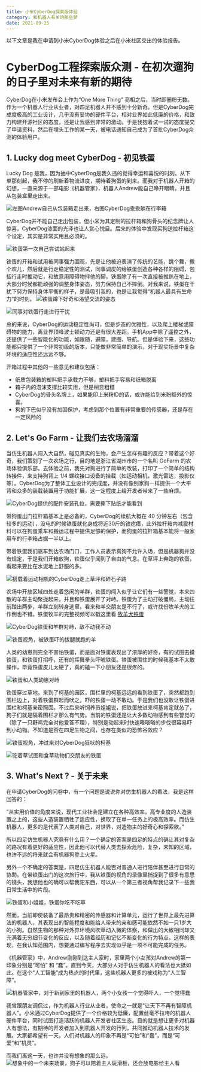 ```yaml
---
title: 小米CyberDog探索版体验
category: 和机器人有关的那些梦
date: 2021-09-25
---
```


以下文章是我在申请到小米CyberDog体验之后在小米社区交出的体验报告。

# CyberDog工程探索版众测 - 在初次遛狗的日子里对未来有新的期待

CyberDog在小米发布会上作为“One More Thing” 亮相之后，当时即圈粉无数。作为一个机器人行业从业者，对四足机器人并不感到十分新奇。但是CyberDog完成度极高的工业设计，几乎没有妥协的硬件平台，相对业界如此低廉的价格，和致力构建开源社区的态度，还是让我感到非常的激动。于是我抱着试一试的态度提交了申请资料，然后在埋头工作的某一天，被电话通知自己成为了首批CyberDog众测的体验用户。

## 1. Lucky dog meet CyberDog - 初见铁蛋
Lucky Dog 是我，因为抽中CyberDog是我久违的觉得幸运和喜悦的时刻。从下单那刻起，我不停的刷新着物流进度，期待着狗蛋的到来。而我对于机器人开箱的幻想，一直来源于一部电影《机器管家》，机器人Andrew能自己睁开眼睛，并且从包装盒里走出来。

![左图Andrew自己从包装箱走出来，右图CyberDog乖乖躺在行李箱](https://andy-blog-assets.oss-cn-shanghai.aliyuncs.com/2021/cyberdog-experience/unbox.jpg "左图Andrew自己从包装箱走出来，右图CyberDog乖乖躺在行李箱")

CyberDog并不能自己走出包装，但小米为其定制的拉杆箱和狗骨头的纪念牌让人惊喜，CyberDog漆面的光泽也让人赏心悦目。后来的体验中发现买狗送拉杆箱这个设定，其实是非常实用且必须的。

![铁蛋第一次自己尝试站起来](https://andy-blog-assets.oss-cn-shanghai.aliyuncs.com/2021/cyberdog-experience/cyberdog-stand.jpg)

铁蛋的开箱和试用被同事强力围观，先是让他被迫表演了传统的艺能，跳个舞，撒个欢儿，然后就是行走稳定性的测试，同事调皮的给铁蛋创造各种各样的阻碍，包括行走时推动它，和故意用障碍物拌他的脚。铁蛋除了有一次直接被推趴在地上，大部分时候都能顽强的调整身体姿态，努力保持自己不摔倒。对我来说，铁蛋在干扰下努力保持身体平衡的样子，是最吸引我的，也是让我觉得“机器人最具有生命力”的时刻。
![铁蛋蹲下好奇和渴望交流的姿态](https://andy-blog-assets.oss-cn-shanghai.aliyuncs.com/2021/cyberdog-experience/curious.jpg)

![同事对铁蛋行走进行干扰](https://andy-blog-assets.oss-cn-shanghai.aliyuncs.com/2021/cyberdog-experience/disturbance.jpg)

总的来说，CyberDog的运动稳定性尚可，但是步态的优雅性，以及爬上楼梯或障碍物的能力，离业界顶峰波士顿动力还是有很大差距。手机App中除了遥控之外，还提供了一些智能化的功能，如跟随，避障，建图，导航。但是体验下来，这些功能都只提供了一个非常初级的版本，只能做非常简单的演示，对于现实场景中复杂环境的适应性还远远不够。

开箱过程中其他的一些意见和建议包括：

- 纸质包装箱的塑料把手承载力不够，塑料把手容易和纸箱脱离
- 箱子内的泡沫支撑比较实用，但是稍显粗糙
- CyberDog的骨头名牌上，如果能印上米粉ID的话，或许能给到米粉额外的惊喜。
- 狗的下巴似乎没有加固保护，考虑到那个位置有非常重要的传感器，还是存在一定风险的


## 2. Let's Go Farm - 让我们去农场溜溜

当仿生机器人闯入大自然，碰见真实的生物，会产生怎样有趣的反应？带着这个好奇，我们策划了一次农场之行，目的地是浙江省湖州市的一个名叫 GoFarm 的农场体验俱乐部。去体验之前，我先对狗进行了简单的改装，打印了一个简单的结构转接件，来支持狗背上 1/4 螺纹接口设备的挂载（如运动相机，激光雷达，投影仪等）。CyberDog为了整体工业设计的完成度，并没有像别家狗一样提供一个大平背和众多的装载装置用于功能扩展，这一定程度上给开发者带来了一些麻烦。


![CyberDog提供的配件安装孔位，需要撕下贴纸才能看到](https://andy-blog-assets.oss-cn-shanghai.aliyuncs.com/2021/cyberdog-experience/mounter.jpg)

带狗蛋出门拉杆箱基本上是必备的，CyberDog的续航大概在 40 分钟左右（包含较多的运动），没电的时候铁蛋就化身成将近30斤的铁疙瘩，此外拉杆箱内减震材料可以在狗蛋乘车和搬运过程中提供足够的保护，而狗蛋的拉杆箱基本能将一般家用车的行李箱占据一半以上。

带着铁蛋我们驱车到达农场门口，工作人员表示真狗不允许入场，但是机器狗并没有规定，于是我们开箱放狗，铁蛋似乎闻到了自由的气息。在草坪上奔跑的铁蛋，看起来要比在水泥地上舒服的多。

![搭载着运动相机的CyberDog走上草坪和碎石子路](https://andy-blog-assets.oss-cn-shanghai.aliyuncs.com/2021/cyberdog-experience/step-on-gravel.jpg)

农场中开放区域四处走着悠闲的羊群，铁蛋的闯入似乎让它们有一些警觉，本来四散的羊群主动聚拢起来，并且和铁蛋展开了对峙。铁蛋为了主动打破僵局，主动往前踏出两步，羊群立刻转身逃窜。看来和羊交朋友是不行了，或许找份牧羊犬的工作倒也不错。铁蛋牧羊的完整视频可以戳这里看 [牧羊犬铁蛋](https://www.bilibili.com/video/BV1jU4y1A7td?share_source=copy_web)

![CyberDog铁蛋和羊群对峙，敌不动我不动](https://andy-blog-assets.oss-cn-shanghai.aliyuncs.com/2021/cyberdog-experience/sheep-herd.jpg)

![铁蛋视角，被铁蛋吓的拔腿就跑的羊](https://andy-blog-assets.oss-cn-shanghai.aliyuncs.com/2021/cyberdog-experience/sheep-run-away.jpg)

人类的幼崽则完全不害怕铁蛋，而是面对铁蛋表现出了浓厚的好奇，有的试图去摸铁蛋，和铁蛋打招呼，还有的挥舞拳头吓唬铁蛋。铁蛋被围住的时候我基本不太敢操作，毕竟铁蛋皮儿太硬了，真的磕一下小朋友还是很疼的。

![铁蛋和人类幼崽对峙](https://andy-blog-assets.oss-cn-shanghai.aliyuncs.com/2021/cyberdog-experience/sheep-and-kids.jpg)

铁蛋穿过草地，来到了柯基的园区，围栏里的柯基远远的看到铁蛋了，突然都跑到围栏边上，对着铁蛋群起而吠之，吓的铁蛋一动不敢动。于是我们也没敢让铁蛋进围栏和柯基亲密照面。不过后来听饲养员姐姐说，把铁蛋放进来柯基肯定就怂了，狗子们就是隔着围栏才那么有气势。当前的铁蛋还是让大多数动物感到有些警觉的（除了一只野鸡完全对他爱答不理），特别是动起来时快速嗒嗒嗒的步伐很容易吓到小动物。不知道是否在四足生物之间，也存在类似的恐怖谷效应？ 

![铁蛋视角，冲过来对CyberDog狂吠的柯基](https://andy-blog-assets.oss-cn-shanghai.aliyuncs.com/2021/cyberdog-experience/see-corgi.jpg)

![驼着草试图和食草动物们交朋友的铁蛋](https://andy-blog-assets.oss-cn-shanghai.aliyuncs.com/2021/cyberdog-experience/carry-grass.jpg)

## 3. What's Next ? - 关于未来

在申请CyberDog的问卷中，有一个问题是说说你对仿生机器人的看法，我是这样回答的：

“从实用价值的角度来说，现代工业社会是建立在各种高效率，高专业度的人造装置之上的，这些人造装置牺牲了适应性，换取了在单一任务上的极高效率。而仿生机器人，更多的是代表了人类对自己，对世界，对造物主的好奇心和探索欲。”

所以四足仿生机器人究竟有什么用？一个确定的答案是四足的特点的确让其对复杂的路况有着更好的适应性，因此他可以代替人类去探索危险，复杂，未知的区域，也许不远的将来就会有机器狗登上火星。

另外一个不确定的答案是，四足仿生机器人能否对普通人进行陪伴甚至进行日常的协助。在带铁蛋出门的这次旅行中，我从铁蛋的视角的录像里捕捉到了很多有意思的镜头，我想他也的确可以帮我驼东西，可以从一个第三者视角帮我记录下一些我日常生活中的片段。

![铁蛋和小姐姐，铁蛋你吃不吃草](https://andy-blog-assets.oss-cn-shanghai.aliyuncs.com/2021/cyberdog-experience/with-girl.JPG)

然而，当前即使装备了最昂贵和精密的传感器和计算单元，运行了世界上最先进算法的机器人，其表现出的智能程度和能给人带来的亲和感可能依然不如一只1岁大的小狗。自然生物的那种对外界环境风吹草动入微的体察，和做出的大致相同却又充满着无穷细节变化的反应，以及随着经历和记忆不断变化的行为特点。这样的表现，在我认知范围内，想要通过编写程序去实现似乎是一项不可能完成的任务。

《机器管家》中，Andrew刚刚到达主人家时，家里两个小女孩对Andrew的第一印象分别是“可怕” 和 “蠢”。直到今天，大部分人对于仿生机器人的看法也大抵如此。在这个“人工智能”成为热点的时代里，这些机器人更多的被戏称为“人工智障”。

![机器管家中，对于新到家里的机器人，两个小女孩一个觉得吓人，一个觉得蠢](https://andy-blog-assets.oss-cn-shanghai.aliyuncs.com/2021/cyberdog-experience/scary-and-stupid.jpg)

我曾跟朋友调侃过，作为机器人行业从业者，使命之一就是“让天下不再有智障机器人”。小米通过CyberDog提供了一个价格较为低廉，配置丝毫不拉垮的机器人硬件平台，同时试图打造活跃的机器人开发者社区生态。目的就是想让更多对机器人有想法，有期待的开发者加入到机器人开发的行列，共同推动机器人技术的发展。大家都希望有一天，人们对机器人的印象不再是“可怕”和“蠢”，而是“可爱”和“机灵”。

而我们离这一天，也许并没有想象的那么远。
![想象中的一个未来场景，狗子可以陪着主人玩滑板，还会放电影给主人看](https://andy-blog-assets.oss-cn-shanghai.aliyuncs.com/2021/cyberdog-experience/movie-time.jpg)

